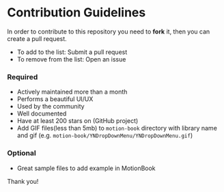 # Contribution Guidelines

In order to contribute to this repository you need to **fork** it, then you can create a pull request.

- To add to the list: Submit a pull request
- To remove from the list: Open an issue

### Required
- Actively maintained more than a month
- Performs a beautiful UI/UX
- Used by the community
- Well documented
- Have at least 200 stars on (GitHub project)
- Add GIF files(less than 5mb) to `motion-book` directory with library name and gif (e.g. `motion-book/YNDropDownMenu/YNDropDownMenu.gif`)

### Optional
- Great sample files to add example in MotionBook

Thank you!
